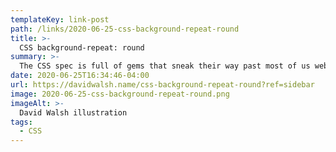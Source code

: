 ```yaml
---
templateKey: link-post
path: /links/2020-06-25-css-background-repeat-round
title: >-
  CSS background-repeat: round
summary: >-
  The CSS spec is full of gems that sneak their way past most of us web designers and developers. Stuff like :focus-within, prefers-reduced-motion, and prefers-color-scheme suddenly make their way into CSS without us really finding out for months or years.
date: 2020-06-25T16:34:46-04:00
url: https://davidwalsh.name/css-background-repeat-round?ref=sidebar
image: 2020-06-25-css-background-repeat-round.png
imageAlt: >-
  David Walsh illustration
tags:
  - CSS
---
```

